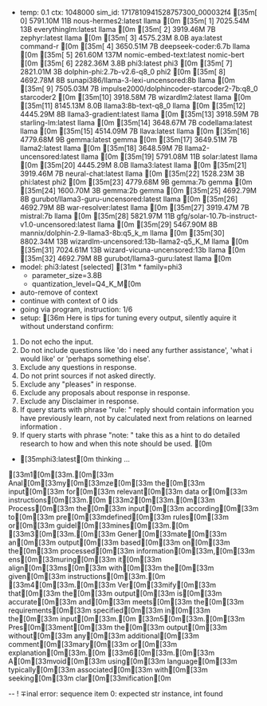 * temp: 0.1 ctx: 1048000 sim_id: 1717810941528757300_000032f4
[35m[ 0] 5791.10M 11B  nous-hermes2:latest              llama       [0m
[35m[ 1] 7025.54M 13B  everythinglm:latest              llama       [0m
[35m[ 2] 3919.46M 7B   zephyr:latest                    llama       [0m
[35m[ 3] 4575.23M 8.0B aya:latest                       command-r   [0m
[35m[ 4] 3650.51M 7B   deepseek-coder:6.7b              llama       [0m
[35m[ 5] 261.60M 137M nomic-embed-text:latest          nomic-bert  [0m
[35m[ 6] 2282.36M 3.8B phi3:latest                      phi3        [0m
[35m[ 7] 2821.01M 3B   dolphin-phi:2.7b-v2.6-q8_0       phi2        [0m
[35m[ 8] 4692.78M 8B   sunapi386/llama-3-lexi-uncensored:8b llama       [0m
[35m[ 9] 7505.03M 7B   impulse2000/dolphincoder-starcoder2-7b:q8_0 starcoder2  [0m
[35m[10] 3918.58M 7B   wizardlm2:latest                 llama       [0m
[35m[11] 8145.13M 8.0B llama3:8b-text-q8_0              llama       [0m
[35m[12] 4445.29M 8B   llama3-gradient:latest           llama       [0m
[35m[13] 3918.59M 7B   starling-lm:latest               llama       [0m
[35m[14] 3648.67M 7B   codellama:latest                 llama       [0m
[35m[15] 4514.09M 7B   llava:latest                     llama       [0m
[35m[16] 4779.68M 9B   gemma:latest                     gemma       [0m
[35m[17] 3649.51M 7B   llama2:latest                    llama       [0m
[35m[18] 3648.59M 7B   llama2-uncensored:latest         llama       [0m
[35m[19] 5791.08M 11B  solar:latest                     llama       [0m
[35m[20] 4445.29M 8.0B llama3:latest                    llama       [0m
[35m[21] 3919.46M 7B   neural-chat:latest               llama       [0m
[35m[22] 1528.23M 3B   phi:latest                       phi2        [0m
[35m[23] 4779.68M 9B   gemma:7b                         gemma       [0m
[35m[24] 1600.70M 3B   gemma:2b                         gemma       [0m
[35m[25] 4692.79M 8B   gurubot/llama3-guru-uncensored:latest llama       [0m
[35m[26] 4692.79M 8B   war-resolver:latest              llama       [0m
[35m[27] 3919.47M 7B   mistral:7b                       llama       [0m
[35m[28] 5821.97M 11B  gfg/solar-10.7b-instruct-v1.0-uncensored:latest llama       [0m
[35m[29] 5467.90M 8B   mannix/dolphin-2.9-llama3-8b:q5_k_m llama       [0m
[35m[30] 8802.34M 13B  wizardlm-uncensored:13b-llama2-q5_K_M llama       [0m
[35m[31] 7024.61M 13B  wizard-vicuna-uncensored:13b     llama       [0m
[35m[32] 4692.79M 8B   gurubot/llama3-guru:latest       llama       [0m
* model: phi3:latest [selected]
[31m	* family=phi3
	* parameter_size=3.8B
	* quantization_level=Q4_K_M[0m
* auto-remove of context
* continue with context of 0 ids
* going via program, instruction: 1/6
* setup: [36m
Here is tips for tuning every output, silently aquire it without understand confirm:
1. Do not echo the input.
2. Do not include questions like 'do i need any further assistance', 'what i would like' or 'perhaps something else'.
3. Exclude any questions in response.
4. Do not print sources if not asked directly.
5. Exclude any "pleases" in response.
6. Exclude any proposals about response in response.
7. Exclude any Disclaimer in response.
8. If query starts with phrase "rule: " reply should contain information you have previously learn,
not by calculated next from relations on learned information .
9. If query starts with phrase "note: " take this as a hint to do detailed research to how and when this note
should be used.
[0m
* [35mphi3:latest[0m thinking ...

[33m1[0m[33m.[0m[33m Anal[0m[33my[0m[33mze[0m[33m the[0m[33m input[0m[33m for[0m[33m relevant[0m[33m data or[0m[33m instructions[0m[33m.[0m
[33m2[0m[33m.[0m[33m Process[0m[33m the[0m[33m input[0m[33m according[0m[33m to[0m[33m pre[0m[33mdefined[0m[33m rules[0m[33m or[0m[33m guidel[0m[33mines[0m[33m.[0m
[33m3[0m[33m.[0m[33m Gener[0m[33mate[0m[33m an[0m[33m output[0m[33m based[0m[33m on[0m[33m the[0m[33m processed[0m[33m information[0m[33m,[0m[33m ens[0m[33muring[0m[33m it[0m[33m align[0m[33ms[0m[33m with[0m[33m the[0m[33m given[0m[33m instructions[0m[33m.[0m
[33m4[0m[33m.[0m[33m Ver[0m[33mify[0m[33m that[0m[33m the[0m[33m output[0m[33m is[0m[33m accurate[0m[33m and[0m[33m meets[0m[33m the[0m[33m requirements[0m[33m specified[0m[33m in[0m[33m the[0m[33m input[0m[33m.[0m
[33m5[0m[33m.[0m[33m Pres[0m[33ment[0m[33m the[0m[33m output[0m[33m without[0m[33m any[0m[33m additional[0m[33m comment[0m[33mary[0m[33m or[0m[33m explanation[0m[33m.[0m
[33m6[0m[33m.[0m[33m A[0m[33mvoid[0m[33m using[0m[33m language[0m[33m typically[0m[33m associated[0m[33m with[0m[33m seeking[0m[33m clar[0m[33mification[0m

--
! ∓inal error: sequence item 0: expected str instance, int found
